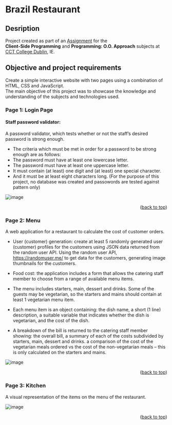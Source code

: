 <a name="readme-top"></a>
# Brazil Restaurant

## Desription

 Project created as part of an [Assignment](./CA3_-_Client-Side_Programming.pdf) for the 
 <br>**Client-Side Programming** and **Programming: O.O. Approach** subjects at [CCT College Dublin](https://www.cct.ie), IE.

## Objective and project requirements

Create a simple interactive website with two pages using a combination of HTML, CSS and JavaScript. 
<br>The main objective of this project was to showcase the knowledge and understanding of the subjects and technologies used.

### **Page 1: Login Page**

#### Staff password validator: 
A password validator, which tests whether or not the staff’s desired password is strong enough.
- The criteria which must be met in order for a password to be strong enough are as follows: 
- The password must have at least one lowercase letter. 
- The password must have at least one uppercase letter. 
- It must contain (at least) one digit and (at least) one special character. 
- And it must be at least eight characters long.
(For the purpose of this project, no database was created and passowords are tested against pattern only)

![image](https://github.com/dacsantos/Brazil-Restaurant/assets/72028806/5b6b6114-d7ca-4af3-af55-3a920273bc55)

<p align="right">(<a href="#readme-top">back to top</a>)</p>

### **Page 2: Menu**

A web application for a restaurant to calculate the cost of customer orders. 

- User (customer) generation: create at least 5 randomly generated user (customer) profiles for the customers 
using JSON data returned from the random user API. Using the random user API, https://randomuser.me/ to get data for the customers,
generating image thumbnails for the customers.

- Food cost: the application includes a form that allows the catering staff member to choose from a range of available menu items.
- The menu includes starters, main, dessert and drinks. Some of the guests may be vegetarian, so the starters and mains should contain at least 1 vegetarian menu item.
- Each menu item is an object containing: the dish name, a short (1 line) description, a suitable variable that indicates whether the dish is vegetarian, and the cost of the dish.
- A breakdown of the bill is returned to the catering staff member showing: the overall bill, a summary of each of the costs subdivided by starters, main, dessert and drinks.
a comparison of the cost of the vegetarian meals ordered vs the cost of the non-vegetarian meals – this is only calculated on the starters and mains. 

![image](https://github.com/dacsantos/Brazil-Restaurant/assets/72028806/00ecd91c-749e-4704-99cd-70d1ff6d4fc9)

<p align="right">(<a href="#readme-top">back to top</a>)</p>

### **Page 3: Kitchen** ###

A visual representation of the items on the menu of the restaurant.

![image](https://github.com/dacsantos/Brazil-Restaurant/assets/72028806/4d11fa3b-35f1-456c-9534-23a54f70fdf6)


<p align="right">(<a href="#readme-top">back to top</a>)</p>

